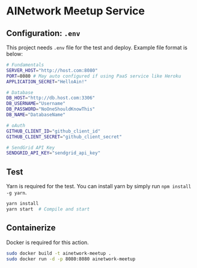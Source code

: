# AINetwork Meetup Service

## Configuration: `.env`

This project needs `.env` file for the test and deploy. Example file format is below:
```bash
# Fundamentals
SERVER_HOST="http://host.com:8080"
PORT=8080 # May auto configured if using PaaS service like Heroku
APPLICATION_SECRET="HelloAin!"

# Database
DB_HOST="http://db.host.com:3306"
DB_USERNAME="Username"
DB_PASSWORD="NoOneShouldKnowThis"
DB_NAME="DatabaseName"

# oAuth
GITHUB_CLIENT_ID="github_client_id"
GITHUB_CLIENT_SECRET="github_client_secret"

# SendGrid API Key
SENDGRID_API_KEY="sendgrid_api_key"
```

## Test

Yarn is required for the test.
You can install yarn by simply run `npm install -g yarn`.

```bash
yarn install
yarn start  # Compile and start
```

## Containerize

Docker is required for this action.

```bash
sudo docker build -t ainetwork-meetup .
sudo docker run -d -p 8080:8080 ainetwork-meetup
```